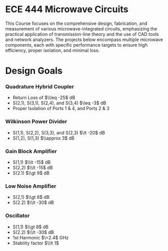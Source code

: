 # ECE 444 Microwave Circuits

<!-- Description of course labs and goals -->
This Course focuses on the comprehensive design, fabrication, and measurement of various microwave-integrated circuits, emphasizing the practical application of transmission-line theory and the use of CAD tools and network analyzers. The projects below encompass multiple microwave components, each with specific performance targets to ensure high efficiency, proper isolation, and minimal loss.

# Design Goals

### Quadrature Hybrid Coupler
* Return Loss of $\\leq -25$  dB
* S(2,1), S(3,1), S(2,4), and S(3,4) \$\\leq -3$ dB
* Proper Isolation of Ports 1 & 4, and Ports 2 & 3

### Wilkinson Power Divider
* S(1,1), S(2,2), S(3,3), and S(2,3) \$\\lt -20$ dB
* S(1,2), S(1,3) $\\approx 3$ dB

### Gain Block Amplifier
* S(1,1) $\\lt -15$ dB
* S(2,2) $\\lt -15$ dB
* S(2.1) $\\gt 9$ dB

### Low Noise Amplifier
* S(2,1) $\\gt 8$ dB
* S(2.2) $\\lt -30$ dB

### Oscillator
* S(1,1) $\\gt 8$ dB
* S(2.2) $\\lt -30$ dB
* 1st Harmonic $\=2.4$ GHz
* Stability factor $\\lt 1$
